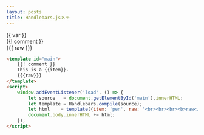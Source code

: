 ```yaml
---
layout: posts
title: Handlebars.jsメモ
---
```



\{\{ var \}\}  
\{\{! comment \}\}  
\{\{\{ raw \}\}\}  

```html
<template id="main">
    {{! comment }}
    This is a {{item}}.
    {{{raw}}}
</template>
<script>
    window.addEventListener('load', () => {
        let source   = document.getElementById('main').innerHTML;
        let template = Handlebars.compile(source);
        let html    = template({item: 'pen', raw: '<br><br><br><b>raw</b>'});
        document.body.innerHTML += html;
    });
</script>
````

